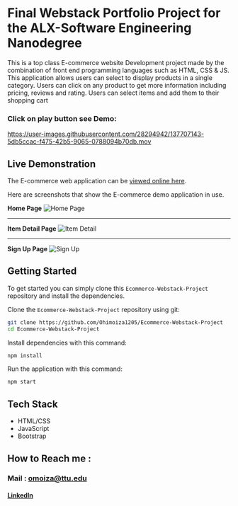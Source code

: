 # Final Webstack Portfolio Project for the ALX-Software Engineering Nanodegree

This is a top class E-commerce website Development project made by the combination of front end programming languages such as HTML, CSS &amp; JS. This application allows users can select to display products in a single category. Users can click on any product to get more information including pricing, reviews and rating. Users can select items and add them to their shopping cart

### Click on play button see Demo:

https://user-images.githubusercontent.com/28294942/137707143-5db5ccac-f475-42b5-9065-0788094b70db.mov

 ## Live Demonstration

The E-commerce web application can be [viewed online here](http://127.0.0.1:5500/Ecommerce-Website-main/index.html).

Here are screenshots that show the E-commerce demo application in use.

**Home Page**
![Home Page](https://drive.google.com/file/d/1Wp7w-pUFkRyAOsPrKxVCrmfW8nPewOSu/view?usp=sharing)

---

**Item Detail Page**
![Item Detail](https://drive.google.com/file/d/1WQ3V6oBaWiQK-prlSy95bVAjzpoACiLj/view?usp=sharing)

---

**Sign Up Page**
![Sign Up](https://drive.google.com/file/d/10p8n6OqcuMWA6fbCDyUd1AK7oqOSftxG/view?usp=sharing)

## Getting Started
To get started  you can simply clone this `Ecommerce-Webstack-Project` repository and install the dependencies.

Clone the `Ecommerce-Webstack-Project` repository using git:

```bash
git clone https://github.com/Ohimoiza1205/Ecommerce-Webstack-Project
cd Ecommerce-Webstack-Project
```

Install dependencies with this command:
```bash
npm install
```

Run the application with this command:
```bash
npm start
```

## Tech Stack
* HTML/CSS
* JavaScript
* Bootstrap

## How to Reach me :
### Mail : omoiza@ttu.edu

#### [LinkedIn](https://www.linkedin.com/in/ohinoyi-moiza)
